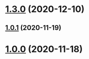 # [1.3.0](https://github.com/z704600202qj/iparking/compare/v1.0.1...v1.3.0) (2020-12-10)



## [1.0.1](https://github.com/z704600202qj/iparking/compare/1.0.0...v1.0.1) (2020-11-19)



# [1.0.0](https://github.com/z704600202qj/iparking/compare/0.2.0...1.0.0) (2020-11-18)



